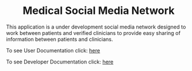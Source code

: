 <center> <h1>Medical Social Media Network</h1> </center>


This application is a under development social media network designed to work between patients and verified clinicians to provide easy sharing of information between patients and clinicians.

To see User Documentation click: [here](userDoc.md)

To see Developer Documentation click: [here](devDoc.md)
